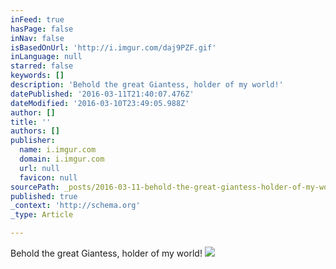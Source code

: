 ```yaml
---
inFeed: true
hasPage: false
inNav: false
isBasedOnUrl: 'http://i.imgur.com/daj9PZF.gif'
inLanguage: null
starred: false
keywords: []
description: 'Behold the great Giantess, holder of my world!'
datePublished: '2016-03-11T21:40:07.476Z'
dateModified: '2016-03-10T23:49:05.988Z'
author: []
title: ''
authors: []
publisher:
  name: i.imgur.com
  domain: i.imgur.com
  url: null
  favicon: null
sourcePath: _posts/2016-03-11-behold-the-great-giantess-holder-of-my-world.md
published: true
_context: 'http://schema.org'
_type: Article

---
```

Behold the great Giantess, holder of my world!
![](http://i.imgur.com/daj9PZF.gif)
